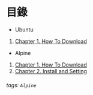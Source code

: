 # 目錄
* Ubuntu
1.  [Chapter 1. How To Download](https://github.com/Luba-code/Ubuntu-2021_Alpine-2021/blob/main/UnubtuServer-install.pdf)
* Alpine
1.  [Chapter 1. How To Download](https://github.com/Luba-code/Alpine_2021/blob/main/Documents/How%20To%20Download.md)
2. [Chapter 2. Install and Setting](https://github.com/Luba-code/Alpine_2021/blob/main/Documents/Install%20and%20Setting.md)

###### tags: `Alpine`